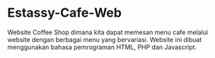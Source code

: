 # Estassy-Cafe-Web
Website Coffee Shop dimana kita dapat memesan menu cafe melalui website dengan berbagai menu yang bervariasi.
Website ini dibuat menggunakan bahasa pemrograman HTML, PHP dan Javascript.
